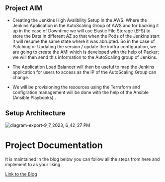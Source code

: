## Project AIM

- Creating the Jenkins High Avalibility Setup in the AWS. Where the Jenkins Application in the AutoScaling Group of AWS and for backing it up in the case of Downtime we will use Elastic File Storage (EFS) to store the Data in different AZ so that when the Pods of the Jenkins start it will resume the same state where it was abrupted. So in the case of Patching or Updating the version / update the indfra configuration, we are going to create the AMI which is developed with the help of Packer; we will then send this information to the AutoScaling group of Jenkins. 

- The Application Load Balancer will then be useful to map the Jenkins application for users to access as the IP of the AutoScaling Group can change.
- We will be provisioning the resources using the Terraform and configration management will be done with the help of the Ansible (Ansible Playbooks) .

## Setup Architecture 
![diagram-export-9_7_2023, 6_42_27 PM](https://github.com/adityadhopade/Jenkins_HA_AWS_TF_Packer/assets/48392204/0f4e94d9-ded1-40e4-8946-56a35c382e83)


# Project Documentation
It is maintained in the blog below you can follow all the steps from here and implement to as your liking.

[Link to the Blog](https://codemyworld.hashnode.dev/jenkins-ha-setup-on-aws-using-terraform-ansible-and-packer)

